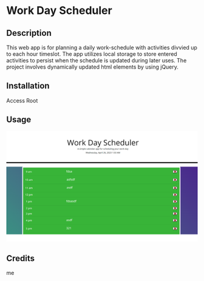 # Work Day Scheduler

## Description

This web app is for planning a daily work-schedule with activities divvied up to each hour timeslot. The app utilizes local storage to store entered activities to persist when the schedule is updated during later uses. The project involves dynamically updated html elements by using jQuery.

## Installation
Access Root


## Usage

![A webpage with a daily work-schedule planner, in which an activity can be assigned and stored to each hour-block](assets/screenshot.png)


## Credits
 me